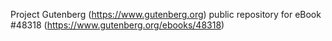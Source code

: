 Project Gutenberg (https://www.gutenberg.org) public repository for eBook #48318 (https://www.gutenberg.org/ebooks/48318)
